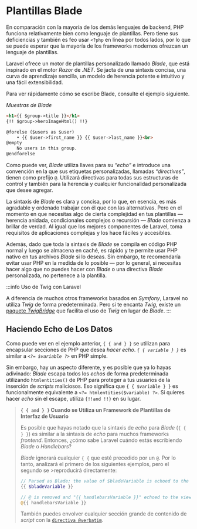 # Plantillas Blade

En comparación con la mayoría de los demás lenguajes de backend, PHP funciona relativamente bien como lenguaje de plantillas. Pero tiene sus deficiencias y también es feo usar `<?php` en línea por todos lados, por lo que se puede esperar que la mayoría de los frameworks modernos ofrezcan un lenguaje de plantillas.

Laravel ofrece un motor de plantillas personalizado llamado _Blade_, que está inspirado en el motor _Razor_ de _.NET_. Se jacta de una sintaxis concisa, una curva de aprendizaje sencilla, un modelo de herencia potente e intuitivo y una fácil extensibilidad.

Para ver rápidamente cómo se escribe Blade, consulte el ejemplo siguiente.

_Muestras de Blade_
```html
<h1>{{ $group->title }}</h1>
{!! $group->heroImageHtml() !!}

@forelse ($users as $user)
    • {{ $user->first_name }} {{ $user->last_name }}<br>
@empty
    No users in this group.
@endforelse
```

Como puede ver, _Blade_ utiliza llaves para su _“echo”_ e introduce una convención en la que sus etiquetas personalizadas, llamadas _“directives”_, tienen como prefijo `@`. Utilizará directivas para todas sus estructuras de control y también para la herencia y cualquier funcionalidad personalizada que desee agregar.

La sintaxis de _Blade_ es clara y concisa, por lo que, en esencia, es más agradable y ordenado trabajar con él que con las alternativas. Pero en el momento en que necesitas algo de cierta complejidad en tus plantillas — herencia anidada, condicionales complejos o recursión — _Blade_ comienza a brillar de verdad. Al igual que los mejores componentes de Laravel, toma requisitos de aplicaciones complejas y los hace fáciles y accesibles.

Además, dado que toda la sintaxis de _Blade_ se compila en código PHP normal y luego se almacena en caché, es rápido y te permite usar PHP nativo en tus archivos _Blade_ si lo deseas. Sin embargo, te recomendaría evitar usar PHP en la medida de lo posible — por lo general, si necesitas hacer algo que no puedes hacer con _Blade_ o una directiva _Blade_ personalizada, no pertenece a la plantilla.

:::info Uso de Twig con Laravel

A diferencia de muchos otros frameworks basados ​​en _Symfony_, Laravel no utiliza _Twig_ de forma predeterminada. Pero si te encanta _Twig_, existe un [paquete _TwigBridge_](https://github.com/rcrowe/TwigBridge) que facilita el uso de _Twig_ en lugar de _Blade_.
:::

## Haciendo Echo de Los Datos

Como puede ver en el ejemplo anterior, `{ { and } }` se utilizan para encapsular secciones de PHP que desea _hacer echo_. _`{ { variable } }`_ es similar a _`<?= $variable ?>`_ en PHP simple.

Sin embargo, hay un aspecto diferente, y es posible que ya lo hayas adivinado: _Blade_ escapa todos los _echos_ de forma predeterminada utilizando `htmlentities()` de PHP para proteger a tus usuarios de la inserción de _scripts_ maliciosos. Eso significa que `{ { $variable } }` es funcionalmente equivalente a `<?= htmlentities($variable) ?>`. Si quieres hacer _echo_ sin el escape, utiliza `{!!and !!}` en su lugar.

>**`{ { and } }` Cuando se Utiliza un Framework de Plantillas de Interfaz de Usuario**
>
>Es posible que hayas notado que la sintaxis de _echo_ para _Blade_ (`{ { } }`) es similar a la sintaxis de _echo_ para muchos frameworks _frontend_. Entonces, ¿cómo sabe Laravel cuándo estás escribiendo _Blade_ o _Handlebars_?
>
>_Blade_ ignorará cualquier `{ {` que esté precedido por un `@`. Por lo tanto, analizará el primero de los siguientes ejemplos, pero el segundo se >reproducirá directamente:
>
>```php
>// Parsed as Blade; the value of $bladeVariable is echoed to the view
>{{ $bladeVariable }}
>
>// @ is removed and "{{ handlebarsVariable }}" echoed to the view directly
>@{{ handlebarsVariable }}
>```
>
>También puedes envolver cualquier sección grande de contenido de _script_ con la [`directiva @verbatim`](https://laravel.com/docs/11.x/blade#the-at-verbatim-directive).
